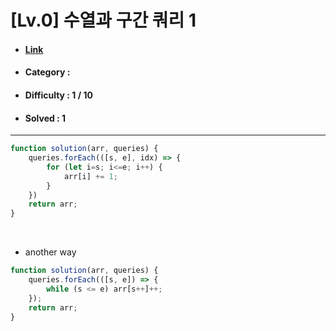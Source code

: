 # [Lv.0] 수열과 구간 쿼리 1
* #### [Link](https://school.programmers.co.kr/learn/courses/30/lessons/181883)
* #### Category : 
* #### Difficulty : 1 / 10  
* #### Solved : 1

<hr />

```js
function solution(arr, queries) {
    queries.forEach(([s, e], idx) => {
        for (let i=s; i<=e; i++) {
            arr[i] += 1;
        }
    })
    return arr;
}
```

<br />

* another way
```js
function solution(arr, queries) {
    queries.forEach(([s, e]) => {
        while (s <= e) arr[s++]++;
    });
    return arr;
}
```